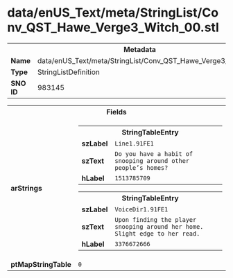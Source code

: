 <h1>data/enUS_Text/meta/StringList/Conv_QST_Hawe_Verge3_Witch_00.stl</h1><table><tr><th colspan="100%">Metadata</th></tr><tr><td><b>Name</b></td><td>data/enUS_Text/meta/StringList/Conv_QST_Hawe_Verge3_Witch_00.stl</td></tr><tr><td><b>Type</b></td><td>StringListDefinition</td></tr><tr><td><b>SNO ID</b></td><td>983145</td></tr></table>

<table><tr><th colspan="100%">Fields</th></tr><tr><td><b>arStrings</b></td><td><table><tr><th colspan="100%">StringTableEntry</th></tr><tr><td><b>szLabel</b></td><td><code>Line1.91FE1</code></td></tr><tr><td><b>szText</b></td><td><code>Do you have a habit of snooping around other people’s homes?</code></td></tr><tr><td><b>hLabel</b></td><td><code>1513785709</code></td></tr></table>


<table><tr><th colspan="100%">StringTableEntry</th></tr><tr><td><b>szLabel</b></td><td><code>VoiceDir1.91FE1</code></td></tr><tr><td><b>szText</b></td><td><code>Upon finding the player snooping around her home. Slight edge to her read.</code></td></tr><tr><td><b>hLabel</b></td><td><code>3376672666</code></td></tr></table>


</td></tr><tr><td><b>ptMapStringTable</b></td><td><code>0</code></td></tr></table>

